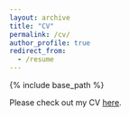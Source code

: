 ```yaml
---
layout: archive
title: "CV"
permalink: /cv/
author_profile: true
redirect_from:
  - /resume
---
```


{% include base_path %}

Please check out my CV [here](https://xinwending.github.io/CV/website_CV.pdf).
